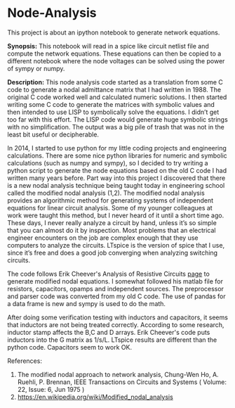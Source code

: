 # Node-Analysis
This project is about an ipython notebook to generate network equations.

**Synopsis:** This notebook will read in a spice like circuit netlist file and compute the network equations. These equations can then be copied to a different notebook where the node voltages can be solved using the power of sympy or numpy.

**Description:** This node analysis code started as a translation from some C code to generate a nodal admittance matrix that I had written in 1988.  The original C code worked well and calculated numeric solutions.  I then started writing some C code to generate the matrices with symbolic values and then intended to use LISP to symbolically solve the equations.  I didn’t get too far with this effort.  The LISP code would generate huge symbolic strings with no simplification.  The output was a big pile of trash that was not in the least bit useful or decipherable.  

In 2014, I started to use python for my little coding projects and engineering calculations.  There are some nice python libraries for numeric and symbolic calculations (such as numpy and sympy), so I decided to try writing a python script to generate the node equations based on the old C code I had written many years before.  Part way into this project I discovered that there is a new nodal analysis technique being taught today in engineering school called the modified nodal analysis (1,2).  The modified nodal analysis provides an algorithmic method for generating systems of independent equations for linear circuit analysis.  Some of my younger colleagues at work were taught this method, but I never heard of it until a short time ago.  These days, I never really analyze a circuit by hand, unless it’s so simple that you can almost do it by inspection.  Most problems that an electrical engineer encounters on the job are complex enough that they use computers to analyze the circuits.  LTspice is the version of spice that I use, since it’s free and does a good job converging when analyzing switching circuits.  

The code follows Erik Cheever's Analysis of  Resistive Circuits [page](http://www.swarthmore.edu/NatSci/echeeve1/Ref/mna/MNA1.html) to generate modified nodal equations. I somewhat followed his matlab file for resistors, capacitors, opamps and independent sources.  The preprocessor and parser code was converted from my old C code.  The use of pandas for a data frame is new and sympy is used to do the math.

After doing some verification testing with inductors and capacitors, it seems that inductors are not being treated correctly.  According to some research, inductor stamp affects the B,C and D arrays.  Erik Cheever's code puts inductors into the G matrix as 1/s/L.  LTspice results are different than the python code.  Capacitors seem to work OK.

References:
1) The modified nodal approach to network analysis, Chung-Wen Ho, A. Ruehli, P. Brennan, IEEE Transactions on Circuits and Systems ( Volume: 22, Issue: 6, Jun 1975 )
2) https://en.wikipedia.org/wiki/Modified_nodal_analysis

